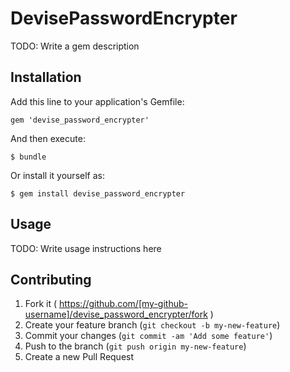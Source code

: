 # DevisePasswordEncrypter

TODO: Write a gem description

## Installation

Add this line to your application's Gemfile:

    gem 'devise_password_encrypter'

And then execute:

    $ bundle

Or install it yourself as:

    $ gem install devise_password_encrypter

## Usage

TODO: Write usage instructions here

## Contributing

1. Fork it ( https://github.com/[my-github-username]/devise_password_encrypter/fork )
2. Create your feature branch (`git checkout -b my-new-feature`)
3. Commit your changes (`git commit -am 'Add some feature'`)
4. Push to the branch (`git push origin my-new-feature`)
5. Create a new Pull Request
